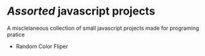 # *Assorted* javascript projects

A misclelaneous collection of small javascript projects made for programing pratice

- Random Color Fliper
